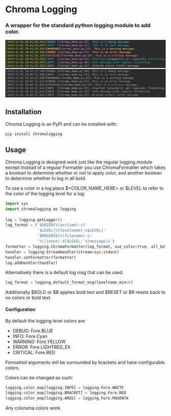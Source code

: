 # Chroma Logging
### A wrapper for the standard python logging module to add color.

![Demo](docs/chroma_color.png)
![Demo](docs/chroma_uncolored.png)

## Installation
Chroma Logging is on PyPI and can be installed with:
```
pip install chromalogging
```

## Usage
Chroma Logging is designed work just like the regular logging module
except instead of a regular Formatter you use ChromaFormatter which
takes a boolean to determine whether or not to apply color, and another
boolean to determine whether to log in all bold.

To use a color in a log place $<COLOR_NAME_HERE> or $LEVEL to refer to
the color of the logging level for a log:
```python
import sys
import chromalogging as logging

log = logging.getLogger()
log_format = ('$GREEN[%(asctime)-s]'
              '$LEVEL[%(levelname)-s$LEVEL]'
              '$MAGENTA[%(filename)-s:'
              '%(lineno)-d]$LEVEL: %(message)s')
formatter = logging.ChromaFormatter(log_format, use_color=True, all_bold=True)
handler = logging.StreamHandler(stream=sys.stdout)
handler.setFormatter(formatter)
log.addHandler(handler)
```

Alternatively there is a default log msg that can be used.
```python
log_format = logging.default_format_msg(levelname_min=6)
```

Additionally $BOLD or $B applies bold text and $RESET or $R resets back
to no colors or bold text.

#### Configuration

By default the logging level colors are:
- DEBUG: Fore.BLUE
- INFO: Fore.Cyan
- WARNING: Fore.YELLOW
- ERROR: Fore.LIGHTRED_EX
- CRITICAL: Fore.RED

Formatted arguments will be surrounded by brackets and have configurable
colors.

Colors can be changed as such:
```python
logging.color_map[logging.INFO] = logging.Fore.WHITE
logging.color_map[logging.BRACKET] = logging.Fore.RED
logging.color_map[logging.ARGS] = logging.Fore.MAGENTA
```
Any colorama colors work.
